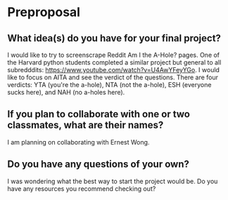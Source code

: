 # Preproposal

## What idea(s) do you have for your final project?

I would like to try to screenscrape Reddit Am I the A-Hole? pages. One of the Harvard python students completed a similar project but general to all subredddits: https://www.youtube.com/watch?v=U4AwYFeyYGo. I would like to focus on AITA and see the verdict of the questions. There are four verdicts: YTA (you're the a-hole), NTA (not the a-hole), ESH (everyone sucks here), and NAH (no a-holes here).

## If you plan to collaborate with one or two classmates, what are their names?

I am planning on collaborating with Ernest Wong.

## Do you have any questions of your own?

I was wondering what the best way to start the project would be. Do you have any resources you recommend checking out?
